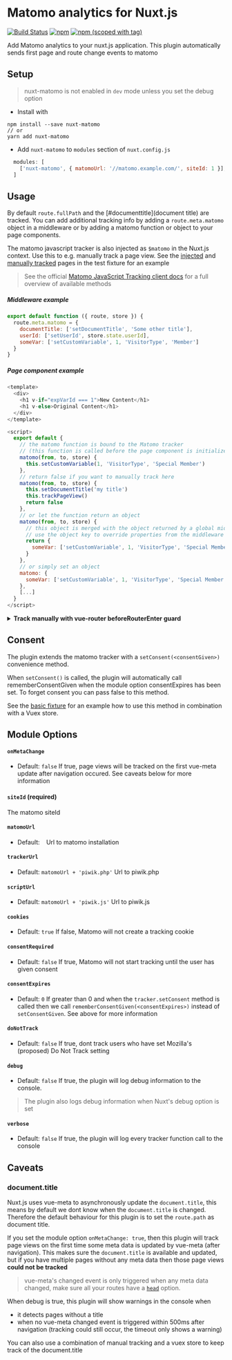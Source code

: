 # Matomo analytics for Nuxt.js
<a href="https://travis-ci.org/pimlie/nuxt-matomo"><img src="https://api.travis-ci.org/pimlie/nuxt-matomo.svg" alt="Build Status"></a>
[![npm](https://img.shields.io/npm/dt/nuxt-matomo.svg?style=flat-square)](https://www.npmjs.com/package/nuxt-matomo)
[![npm (scoped with tag)](https://img.shields.io/npm/v/nuxt-matomo/latest.svg?style=flat-square)](https://www.npmjs.com/package/nuxt-matomo)

Add Matomo analytics to your nuxt.js application. This plugin automatically sends first page and route change events to matomo

## Setup
> nuxt-matomo is not enabled in `dev` mode unless you set the debug option

- Install with 
```
npm install --save nuxt-matomo
// or
yarn add nuxt-matomo
```
- Add `nuxt-matomo` to `modules` section of `nuxt.config.js`
```js
  modules: [
    ['nuxt-matomo', { matomoUrl: '//matomo.example.com/', siteId: 1 }],
  ]
````

## Usage

By default `route.fullPath` and the [#documenttitle](document title) are tracked. You can add additional tracking info by adding a `route.meta.matomo` object in a middleware or by adding a matomo function or object to your page components.

The matomo javascript tracker is also injected as `$matomo` in the Nuxt.js context. Use this to e.g. manually track a page view. See the [injected](./test/fixtures/basic/pages/injected.vue) and [manually tracked](./test/fixtures/basic/pages/manuallytracked.vue) pages in the test fixture for an example

> See the official [Matomo JavaScript Tracking client docs](https://developer.matomo.org/api-reference/tracking-javascript) for a full overview of available methods

##### Middleware example
```js
export default function ({ route, store }) {
  route.meta.matomo = {
    documentTitle: ['setDocumentTitle', 'Some other title'],
    userId: ['setUserId', store.state.userId],
    someVar: ['setCustomVariable', 1, 'VisitorType', 'Member']
  }
}

```

##### Page component example
```js
<template>
  <div>
    <h1 v-if="expVarId === 1">New Content</h1>
    <h1 v-else>Original Content</h1>
  </div>
</template>

<script>
  export default {
    // the matomo function is bound to the Matomo tracker
    // (this function is called before the page component is initialized)
    matomo(from, to, store) {
      this.setCustomVariable(1, 'VisitorType', 'Special Member')
    },
    // return false if you want to manually track here
    matomo(from, to, store) {
      this.setDocumentTitle('my title')
      this.trackPageView()
      return false
    },
    // or let the function return an object
    matomo(from, to, store) {
      // this object is merged with the object returned by a global middleware,
      // use the object key to override properties from the middleware
      return {
        someVar: ['setCustomVariable', 1, 'VisitorType', 'Special Member']
      }
    },
    // or simply set an object
    matomo: {
      someVar: ['setCustomVariable', 1, 'VisitorType', 'Special Member']
    },
    [...]
  }
</script>
```

<details>
<summary><b>Track manually with vue-router beforeRouterEnter guard</b></summary>

This is overly complicated, you probably shouldnt use this

```js
<template>
  <div>
    <h1>manually tracked</h1>
  </div>
</template>

<script>
export default {
  matomo: false,
  head() {
    return {
      title: this.title
    }
  },
  data() {
    return {
      title: 'manually tracked'
    }
  },
  beforeRouteEnter(to, from, next) {
    next((vm) => {
      vm.$matomo.setDocumentTitle(vm.title)
      vm.$matomo.trackPageView()
    })
  }
}
</script>

```
</details>

## Consent

The plugin extends the matomo tracker with a `setConsent(<consentGiven>)` convenience method. 

When `setConsent()` is called, the plugin will automatically call rememberConsentGiven when the module option consentExpires has been set. To forget consent you can pass false to this method.

See the [basic fixture](./test/fixtures/basic) for an example how to use this method in combination with a Vuex store.

## Module Options

#### `onMetaChange`

- Default: `false`
If true, page views will be tracked on the first vue-meta update after navigation occured. See caveats below for more information

#### `siteId` (required)

The matomo siteId

#### `matomoUrl`

- Default: ` `
Url to matomo installation

#### `trackerUrl`

- Default: `matomoUrl + 'piwik.php'`
Url to piwik.php

#### `scriptUrl`

- Default: `matomoUrl + 'piwik.js'`
Url to piwik.js

#### `cookies`

- Default: `true`
If false, Matomo will not create a tracking cookie

#### `consentRequired`

- Default: `false`
If true, Matomo will not start tracking until the user has given consent

#### `consentExpires`

- Default: `0`
If greater than 0 and when the `tracker.setConsent` method is called then we call `rememberConsentGiven(<consentExpires>)` instead of `setConsentGiven`. See above for more information

#### `doNotTrack`

- Default: `false`
If true, dont track users who have set Mozilla's (proposed) Do Not Track setting

#### `debug`

- Default: `false`
If true, the plugin will log debug information to the console. 

> The plugin also logs debug information when Nuxt's debug option is set

#### `verbose`

- Default: `false`
If true, the plugin will log every tracker function call to the console

## Caveats

### document.title

Nuxt.js uses vue-meta to asynchronously update the `document.title`, this means by default we dont know when the `document.title` is changed. Therefore the default behaviour for this plugin is to set the `route.path` as document title.

If you set the module option `onMetaChange: true`, then this plugin will track page views on the first time some meta data is updated by vue-meta (after navigation). This makes sure the `document.title` is available and updated, but if you have multiple pages without any meta data then those page views **could not be tracked**

> vue-meta's changed event is only triggered when any meta data changed, make sure all your routes have a [`head`](https://nuxtjs.org/api/pages-head) option.

When debug is true, this plugin will show warnings in the console when
- it detects pages without a title 
- when no vue-meta changed event is triggered within 500ms after navigation (tracking could still occur, the timeout only shows a warning)

You can also use a combination of manual tracking and a vuex store to keep track of the document.title
